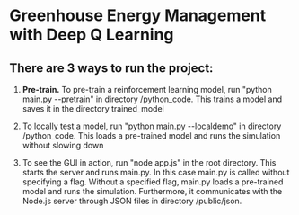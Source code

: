 # Greenhouse Energy Management with Deep Q Learning

## There are 3 ways to run the project:

1. **Pre-train.** To pre-train a reinforcement learning model, run "python main.py --pretrain" in directory /python_code.
This trains a model and saves it in the directory trained_model
  
2. To locally test a model, run "python main.py --localdemo" in directory /python_code.
This loads a pre-trained model and runs the simulation without slowing down

3. To see the GUI in action, run "node app.js" in the root directory.
This starts the server and runs main.py. In this case main.py is called without specifying a flag. Without a specified flag, main.py loads a pre-trained model and runs the simulation. Furthermore, it communicates with the Node.js server through JSON files in directory /public/json.
